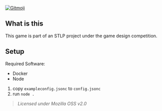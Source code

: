 <a href="https://gitmoji.dev">
  <img
    src="https://img.shields.io/badge/gitmoji-%20😜%20😍-FFDD67.svg?style=flat-square"
    alt="Gitmoji"
  />
</a>

## What is this
This game is part of an STLP project under the game design competition.

## Setup

Required Software:
- Docker
- Node

1. copy `exampleconfig.jsonc` to `config.jsonc`
2. run `node .`

> *Licensed under Mozilla OSS v2.0*